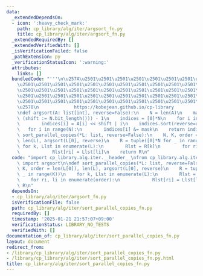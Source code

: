 ```yaml
---
data:
  _extendedDependsOn:
  - icon: ':heavy_check_mark:'
    path: cp_library/alg/iter/argsort_fn.py
    title: cp_library/alg/iter/argsort_fn.py
  _extendedRequiredBy: []
  _extendedVerifiedWith: []
  _isVerificationFailed: false
  _pathExtension: py
  _verificationStatusIcon: ':warning:'
  attributes:
    links: []
  bundledCode: "'''\n\u257A\u2501\u2501\u2501\u2501\u2501\u2501\u2501\u2501\u2501\u2501\
    \u2501\u2501\u2501\u2501\u2501\u2501\u2501\u2501\u2501\u2501\u2501\u2501\u2501\
    \u2501\u2501\u2501\u2501\u2501\u2501\u2501\u2501\u2501\u2501\u2501\u2501\u2501\
    \u2501\u2501\u2501\u2501\u2501\u2501\u2501\u2501\u2501\u2501\u2501\u2501\u2501\
    \u2501\u2501\u2501\u2501\u2501\u2501\u2501\u2501\u2501\u2501\u2501\u2501\u2501\
    \u2578\n             https://kobejean.github.io/cp-library               \n'''\n\
    \ndef argsort(A: list[int], reverse=False):\n    N = len(A)\n    mask = (1 <<\
    \ (shift := N.bit_length())) - 1\n    indices = [0]*N\n    for i in range(N):\n\
    \        indices[i] = A[i] << shift | i\n    indices.sort(reverse=reverse)\n \
    \   for i in range(N):\n        indices[i] &= mask\n    return indices\n\ndef\
    \ sort_parallel_copies(*L: list, reverse=False):\n    N, K, order = len(L[0]),\
    \ len(L), argsort(L[0], reverse)\n    R = tuple([0]*N for _ in range(K))\n   \
    \ for k, Llst in enumerate(L):\n        Rlst = R[k]\n        for ri, li in enumerate(order):\n\
    \            Rlst[ri] = Llst[li]\n    return R\n"
  code: "import cp_library.alg.iter.__header__\nfrom cp_library.alg.iter.argsort_fn\
    \ import argsort\n\ndef sort_parallel_copies(*L: list, reverse=False):\n    N,\
    \ K, order = len(L[0]), len(L), argsort(L[0], reverse)\n    R = tuple([0]*N for\
    \ _ in range(K))\n    for k, Llst in enumerate(L):\n        Rlst = R[k]\n    \
    \    for ri, li in enumerate(order):\n            Rlst[ri] = Llst[li]\n    return\
    \ R\n"
  dependsOn:
  - cp_library/alg/iter/argsort_fn.py
  isVerificationFile: false
  path: cp_library/alg/iter/sort_parallel_copies_fn.py
  requiredBy: []
  timestamp: '2025-01-21 21:57:07+09:00'
  verificationStatus: LIBRARY_NO_TESTS
  verifiedWith: []
documentation_of: cp_library/alg/iter/sort_parallel_copies_fn.py
layout: document
redirect_from:
- /library/cp_library/alg/iter/sort_parallel_copies_fn.py
- /library/cp_library/alg/iter/sort_parallel_copies_fn.py.html
title: cp_library/alg/iter/sort_parallel_copies_fn.py
---
```

